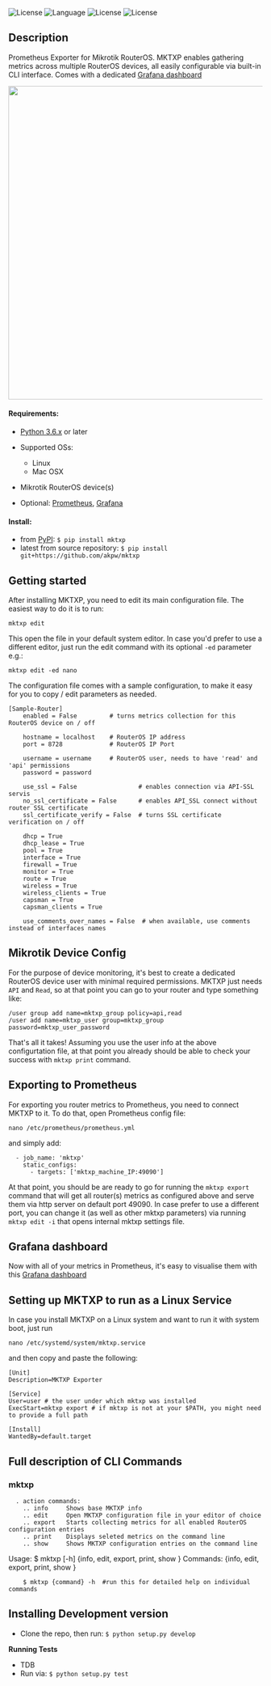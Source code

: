
![License](https://img.shields.io/badge/License-GNU%20GPL-blue.svg)
![Language](https://img.shields.io/badge/python-v3.6-blue)
![License](https://img.shields.io/badge/mikrotik-routeros-orange)
![License](https://img.shields.io/badge/prometheus-exporter-blueviolet)


## Description
Prometheus Exporter for Mikrotik RouterOS. 
MKTXP enables gathering metrics across multiple RouterOS devices, all easily configurable via built-in CLI interface.
Comes with a dedicated [Grafana dashboard](https://grafana.com/grafana/dashboards/13679)

<img src="https://akpw-s3.s3.eu-central-1.amazonaws.com/mktxp_black.png" width="530" height="620">


#### Requirements:
- [Python 3.6.x](https://www.python.org/downloads/release/python-360/) or later

- Supported OSs:
    * Linux
    * Mac OSX

- Mikrotik RouterOS device(s)

- Optional: [Prometheus](https://prometheus.io/docs/prometheus/latest/installation/), [Grafana](https://grafana.com/docs/grafana/latest/installation/)


#### Install:
- from [PyPI](https://pypi.org/project/mktxp/): `$ pip install mktxp`
- latest from source repository: `$ pip install git+https://github.com/akpw/mktxp`


## Getting started
After installing MKTXP, you need to edit its main configuration file. The easiest way to do it is to run:
```
mktxp edit

```

This open the file in your default system editor. In case you'd prefer to use a different editor, just run the edit command with its optional `-ed` parameter e.g.:
```
mktxp edit -ed nano

```

The configuration file comes with a sample configuration, to make it easy for you to copy / edit parameters as needed.

```
[Sample-Router]
    enabled = False         # turns metrics collection for this RouterOS device on / off
    
    hostname = localhost    # RouterOS IP address
    port = 8728             # RouterOS IP Port
    
    username = username     # RouterOS user, needs to have 'read' and 'api' permissions
    password = password
    
    use_ssl = False                 # enables connection via API-SSL servis
    no_ssl_certificate = False      # enables API_SSL connect without router SSL certificate
    ssl_certificate_verify = False  # turns SSL certificate verification on / off   

    dhcp = True
    dhcp_lease = True
    pool = True
    interface = True
    firewall = True
    monitor = True
    route = True
    wireless = True
    wireless_clients = True
    capsman = True
    capsman_clients = True

    use_comments_over_names = False  # when available, use comments instead of interfaces names 
```

## Mikrotik Device Config
For the purpose of device monitoring, it's best to create a dedicated RouterOS device user with minimal required permissions. MKTXP just needs ```API``` and ```Read```, so at that point you can go to your router and type something like:
```
/user group add name=mktxp_group policy=api,read
/user add name=mktxp_user group=mktxp_group password=mktxp_user_password
```
That's all it takes! Assuming you use the user info at the above configurtation file, at that point you already should be able to check your success with ```mktxp print``` command.


## Exporting to Prometheus
For exporting you router metrics to Prometheus, you need to connect MKTXP to it. To do that, open Prometheus config file: 
```
nano /etc/prometheus/prometheus.yml
```

and simply add:

```
  - job_name: 'mktxp'
    static_configs:
      - targets: ['mktxp_machine_IP:49090']

```

At that point, you should be are ready to go for running the `mktxp export` command that will get all router(s) metrics as configured above and serve them via http server on default port 49090. In case prefer to use a different port, you can change it (as well as other mktxp parameters) via running ```mktxp edit -i``` that opens internal mktxp settings file.

## Grafana dashboard
Now with all of your metrics in Prometheus, it's easy to visualise them with this [Grafana dashboard](https://grafana.com/grafana/dashboards/13679)


## Setting up MKTXP to run as a Linux Service
In case you install MKTXP on a Linux system and want to run it with system boot, just run

```
nano /etc/systemd/system/mktxp.service

```

and then copy and paste the following:

```
[Unit]
Description=MKTXP Exporter

[Service]
User=user # the user under which mktxp was installed
ExecStart=mktxp export # if mktxp is not at your $PATH, you might need to provide a full path

[Install]
WantedBy=default.target

```


## Full description of CLI Commands
### mktxp
      . action commands:
        .. info     Shows base MKTXP info
        .. edit     Open MKTXP configuration file in your editor of choice        
        .. export   Starts collecting metrics for all enabled RouterOS configuration entries
        .. print    Displays seleted metrics on the command line
        .. show   	Shows MKTXP configuration entries on the command line


Usage: $ mktxp [-h]
        {info, edit, export, print, show }
Commands:
  {info, edit, export, print, show }

        $ mktxp {command} -h  #run this for detailed help on individual commands



## Installing Development version
- Clone the repo, then run: `$ python setup.py develop`


**Running Tests**
- TDB
- Run via: `$ python setup.py test`



